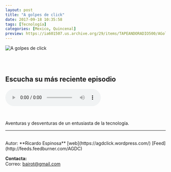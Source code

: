 ```yaml
---
layout: post
title: "A golpes de click"
date: 2017-09-18 10:35:58
tags: [Tecnología]
categories: [Mexico, Quincenal]
preview: https://ia601507.us.archive.org/29/items/TAPEANDORADIO500/AGolpesDeClick300-RicardoEspinosa.png
---
```


![A golpes de click](https://ia601507.us.archive.org/29/items/TAPEANDORADIO500/AGolpesDeClick500-RicardoEspinosa.png)

<br/>
<br/>

## Escucha su más reciente episodio

<!--reproductor-feed=http://feeds.feedburner.com/AGDC-->
<!--reproductor-start-->
<audio id="audio" preload="auto" controls="" src="https://media.whooshkaa.com/podcasts/2252/episodes/245436/08a38e/c3b9a7-agdc-009.mp3"></audio>
<!--reproductor-end-->

<br>

Aventuras y desventuras de un entusiasta de la tecnología.

_ _ _

<br>
Autor: **Ricardo Espinosa**  
[web](https://agdclick.wordpress.com/)  
[Feed](http://feeds.feedburner.com/AGDC)  


**Contacta:**  
Correo: [bairot@gmail.com](mailto:bairot@gmail.com)  
